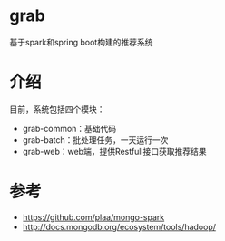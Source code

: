 # grab

基于spark和spring boot构建的推荐系统

# 介绍

目前，系统包括四个模块：

- grab-common：基础代码
- grab-batch：批处理任务，一天运行一次
- grab-web：web端，提供Restfull接口获取推荐结果

# 参考

- https://github.com/plaa/mongo-spark
- http://docs.mongodb.org/ecosystem/tools/hadoop/
